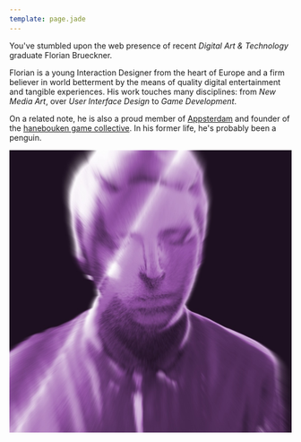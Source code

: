 ```yaml
---
template: page.jade
---
```


You've stumbled upon the web presence of recent _Digital Art & Technology_ graduate Florian Brueckner.

Florian is a young Interaction Designer from the heart of Europe and a firm believer in world betterment by the means of quality digital entertainment and tangible experiences. His work touches many disciplines: from _New Media Art_, over _User Interface Design_ to _Game Development_.

On a related note, he is also a proud member of [Appsterdam][1] and founder of the [hanebouken game collective][2]. In his former life, he's probably been a penguin.

<img id="avatar" alt="Kinect Scan Avatar" src="images/kinectme.jpg" />

[1]: http://appsterdam.rs
[2]: http://hanebouken.com
